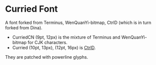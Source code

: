 Curried Font
===

A font forked from Terminus, WenQuanYi-bitmap, CtrlD (which is in turn forked from Dina).

* CurriedCN (9pt, 12px) is the mixture of Terminus and WenQuanYi-bitmap for CJK characters.
* Curried (10pt, 13px), (12pt, 16px) is [CtrlD](http://github.com/bjin/ctrld-font).

They are patched with powerline glyphs.
